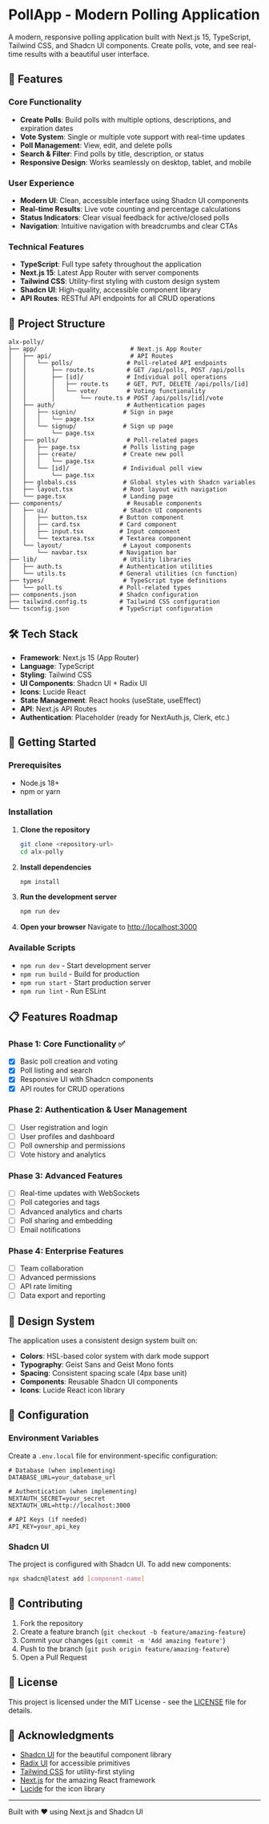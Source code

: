 # PollApp - Modern Polling Application

A modern, responsive polling application built with Next.js 15, TypeScript, Tailwind CSS, and Shadcn UI components. Create polls, vote, and see real-time results with a beautiful user interface.

## 🚀 Features

### Core Functionality
- **Create Polls**: Build polls with multiple options, descriptions, and expiration dates
- **Vote System**: Single or multiple vote support with real-time updates
- **Poll Management**: View, edit, and delete polls
- **Search & Filter**: Find polls by title, description, or status
- **Responsive Design**: Works seamlessly on desktop, tablet, and mobile

### User Experience
- **Modern UI**: Clean, accessible interface using Shadcn UI components
- **Real-time Results**: Live vote counting and percentage calculations
- **Status Indicators**: Clear visual feedback for active/closed polls
- **Navigation**: Intuitive navigation with breadcrumbs and clear CTAs

### Technical Features
- **TypeScript**: Full type safety throughout the application
- **Next.js 15**: Latest App Router with server components
- **Tailwind CSS**: Utility-first styling with custom design system
- **Shadcn UI**: High-quality, accessible component library
- **API Routes**: RESTful API endpoints for all CRUD operations

## 📁 Project Structure

```
alx-polly/
├── app/                          # Next.js App Router
│   ├── api/                      # API Routes
│   │   └── polls/               # Poll-related API endpoints
│   │       ├── route.ts         # GET /api/polls, POST /api/polls
│   │       ├── [id]/            # Individual poll operations
│   │       │   ├── route.ts     # GET, PUT, DELETE /api/polls/[id]
│   │       │   └── vote/        # Voting functionality
│   │       │       └── route.ts # POST /api/polls/[id]/vote
│   ├── auth/                    # Authentication pages
│   │   ├── signin/             # Sign in page
│   │   │   └── page.tsx
│   │   └── signup/             # Sign up page
│   │       └── page.tsx
│   ├── polls/                   # Poll-related pages
│   │   ├── page.tsx            # Polls listing page
│   │   ├── create/             # Create new poll
│   │   │   └── page.tsx
│   │   └── [id]/               # Individual poll view
│   │       └── page.tsx
│   ├── globals.css             # Global styles with Shadcn variables
│   ├── layout.tsx              # Root layout with navigation
│   └── page.tsx                # Landing page
├── components/                  # Reusable components
│   ├── ui/                     # Shadcn UI components
│   │   ├── button.tsx         # Button component
│   │   ├── card.tsx           # Card component
│   │   ├── input.tsx          # Input component
│   │   └── textarea.tsx       # Textarea component
│   └── layout/                 # Layout components
│       └── navbar.tsx         # Navigation bar
├── lib/                        # Utility libraries
│   ├── auth.ts                # Authentication utilities
│   └── utils.ts               # General utilities (cn function)
├── types/                      # TypeScript type definitions
│   └── poll.ts                # Poll-related types
├── components.json            # Shadcn configuration
├── tailwind.config.ts         # Tailwind CSS configuration
└── tsconfig.json              # TypeScript configuration
```

## 🛠️ Tech Stack

- **Framework**: Next.js 15 (App Router)
- **Language**: TypeScript
- **Styling**: Tailwind CSS
- **UI Components**: Shadcn UI + Radix UI
- **Icons**: Lucide React
- **State Management**: React hooks (useState, useEffect)
- **API**: Next.js API Routes
- **Authentication**: Placeholder (ready for NextAuth.js, Clerk, etc.)

## 🚀 Getting Started

### Prerequisites
- Node.js 18+ 
- npm or yarn

### Installation

1. **Clone the repository**
   ```bash
   git clone <repository-url>
   cd alx-polly
   ```

2. **Install dependencies**
   ```bash
   npm install
   ```

3. **Run the development server**
   ```bash
   npm run dev
   ```

4. **Open your browser**
   Navigate to [http://localhost:3000](http://localhost:3000)

### Available Scripts

- `npm run dev` - Start development server
- `npm run build` - Build for production
- `npm run start` - Start production server
- `npm run lint` - Run ESLint

## 📋 Features Roadmap

### Phase 1: Core Functionality ✅
- [x] Basic poll creation and voting
- [x] Poll listing and search
- [x] Responsive UI with Shadcn components
- [x] API routes for CRUD operations

### Phase 2: Authentication & User Management
- [ ] User registration and login
- [ ] User profiles and dashboard
- [ ] Poll ownership and permissions
- [ ] Vote history and analytics

### Phase 3: Advanced Features
- [ ] Real-time updates with WebSockets
- [ ] Poll categories and tags
- [ ] Advanced analytics and charts
- [ ] Poll sharing and embedding
- [ ] Email notifications

### Phase 4: Enterprise Features
- [ ] Team collaboration
- [ ] Advanced permissions
- [ ] API rate limiting
- [ ] Data export and reporting

## 🎨 Design System

The application uses a consistent design system built on:

- **Colors**: HSL-based color system with dark mode support
- **Typography**: Geist Sans and Geist Mono fonts
- **Spacing**: Consistent spacing scale (4px base unit)
- **Components**: Reusable Shadcn UI components
- **Icons**: Lucide React icon library

## 🔧 Configuration

### Environment Variables
Create a `.env.local` file for environment-specific configuration:

```env
# Database (when implementing)
DATABASE_URL=your_database_url

# Authentication (when implementing)
NEXTAUTH_SECRET=your_secret
NEXTAUTH_URL=http://localhost:3000

# API Keys (if needed)
API_KEY=your_api_key
```

### Shadcn UI
The project is configured with Shadcn UI. To add new components:

```bash
npx shadcn@latest add [component-name]
```

## 🤝 Contributing

1. Fork the repository
2. Create a feature branch (`git checkout -b feature/amazing-feature`)
3. Commit your changes (`git commit -m 'Add amazing feature'`)
4. Push to the branch (`git push origin feature/amazing-feature`)
5. Open a Pull Request

## 📝 License

This project is licensed under the MIT License - see the [LICENSE](LICENSE) file for details.

## 🙏 Acknowledgments

- [Shadcn UI](https://ui.shadcn.com/) for the beautiful component library
- [Radix UI](https://www.radix-ui.com/) for accessible primitives
- [Tailwind CSS](https://tailwindcss.com/) for utility-first styling
- [Next.js](https://nextjs.org/) for the amazing React framework
- [Lucide](https://lucide.dev/) for the icon library

---

Built with ❤️ using Next.js and Shadcn UI
